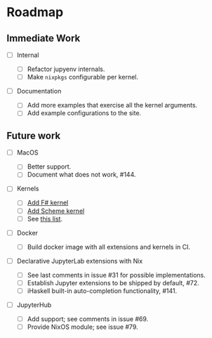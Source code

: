 # Roadmap

## Immediate Work

- [ ] Internal

    - [ ] Refactor jupyenv internals.
    - [ ] Make `nixpkgs` configurable per kernel.

- [ ] Documentation

    - [ ] Add more examples that exercise all the kernel arguments.
    - [ ] Add example configurations to the site.

## Future work

- [ ] MacOS

    - [ ] Better support.
    - [ ] Document what does not work, #144.

- [ ] Kernels

    - [ ] [Add F# kernel](https://github.com/tweag/jupyenv/issues/393)
    - [ ] [Add Scheme kernel](https://github.com/tweag/jupyenv/issues/441)
    - [ ] See [this list](https://github.com/tweag/jupyenv/issues/79#issuecomment-670774373).

- [ ] Docker

    - [ ] Build docker image with all extensions and kernels in CI.

- [ ] Declarative JupyterLab extensions with Nix

    - [ ] See last comments in issue #31 for possible implementations.
    - [ ] Establish Jupyter extensions to be shipped by default, #72.
    - [ ] iHaskell built-in auto-completion functionality, #141.

- [ ] JupyterHub

    - [ ] Add support; see comments in issue #69.
    - [ ] Provide NixOS module; see issue #79.
